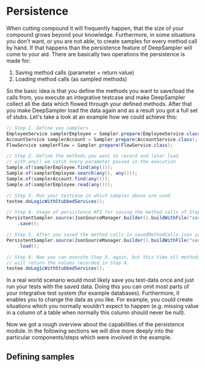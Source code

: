 # Persistence

When cutting compound it will frequently happen, that the size of your compound grows beyond your knowledge. 
Furthermore, in some situations you don't want, or you are not able, to create samples for every method call by hand. If that
happens than the persistence feature of DeepSampler will come to your aid. There are basically two operations the
persistence is made for:
1. Saving method calls (parameter + return value)
2. Loading method calls (as sampled methods)

So the basic idea is that you define the methods you want to save/load the calls from, you execute an integrative testcase and 
make DeepSampler collect all the data which flowed through your defined methods. After that you make DeepSampler load the
data again and as a result you got a full set of stubs. Let's take a look at an example how we could achieve this:
```java
// Step 1. Define you samplers
EmployeeService samplerEmployee = Sampler.prepare(EmployeeService.class);
AccountService samplerAccount = Sampler.prepare(AccountService.class);
FlowService samplerFlow = Sampler.prepare(FlowService.class);

// Step 2. Define the methods you want to record and later load
// with any() we catch every parameter passed in the execution
Sample.of(samplerEmployee.find(any()));
Sample.of(samplerEmployee.search(any(), any()));
Sample.of(samplerAccount.find(any()));
Sample.of(samplerEmployee.read(any()));

// Step 3. Run your testcase in which samples above are used
testee.doLogicWithStubbedServices();

// Step 4. Usage of persistence API for saving the method calls of Step 3.
PersistentSampler.source(JsonSourceManager.builder().buildWithFile("savedMethodCalls.json"))
    .save();

// Step 5. After you saved the method calls in savedMethodCalls.json you can load it again
PersistentSampler.source(JsonSourceManager.builder().buildWithFile("savedMethodCalls.json"))
    .load();

// Step 6. Now you can execute Step 3. again, but this time all methods which were sampled in Step 1. - 2.
// will return the values recorded in Step 4. 
testee.doLogicWithStubbedServices();
```

In a real world scenario would most likely save you test-data once and just run your tests with the saved data. Doing this you can omit
most parts of your integrative test system (for example databases). Furthermore, it enables you to change the data as you like.
For example, you could create situations which you normally wouldn't expect to happen (e.g. missing value in a column of a table when normally this
column should never be null).

Now we got a rough overview about the capabilities of the persistence module. In the following sections we will dive more deeply into
the particular components/steps which were involved in the example.

## Defining samples